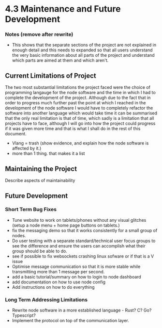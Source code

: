 # 4.3 Maintenance and Future Development

### Notes (remove after rewrite)

* This shows that the separate sections of the project are not explained in enough detail and this needs to expanded so that all users understand the very basic information about all parts of the project and understand which parts are aimed at them and which aren't.

## Current Limitations of Project

The two most substantial limitations the project faced were the choice of programming langauge for the node software and the time in which I had to complete the development of the project. Although due to the fact that in order to progress much further past the point at which I reached in the development of the node software I would have to completely refactor the software into another language which would take time it can be summarised that the only real limitation is that of time, which sadly is a limitation that all projects have to face, although I will go into how the project could progress if it was given more time and that is what I shall do in the rest of this document.

* Vlang = trash (show evidence, and explain how the node software is affected by it.)
* more than 1 thing. that makes it a list

## Maintaining the Project

Describe aspects of maintainability

## Future Development&#x20;

### Short Term Bug Fixes

* Tune website to work on tablets/phones without any visual glitches (setup a node menu + home page buttons on tablets.)
* fix the messaging demo so that it works consistently for a small group of nodes.
* Do user testing with a separate standard/technical user focus groups to see the difference and ensure the users can accomplish what their group should be able to do.
* see if possible to fix websockets crashing linux sofware or if that is a V issue
* Optimise message communication so that it is more stable while transmitting more than 1 message per second.
* add a basic tutorial/summary on how to login to node dashboard
* add documentation on how to use node config
* Add instructions on how to do everything

### Long Term Addressing Limitations

* Rewrite node software in a more established language - Rust? C? Go? Typescript?
* Implement the protocol on top of the communication layer.
